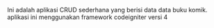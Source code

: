 Ini adalah aplikasi CRUD sederhana yang berisi data data buku komik.
aplikasi ini menggunakan framework codeigniter versi 4
